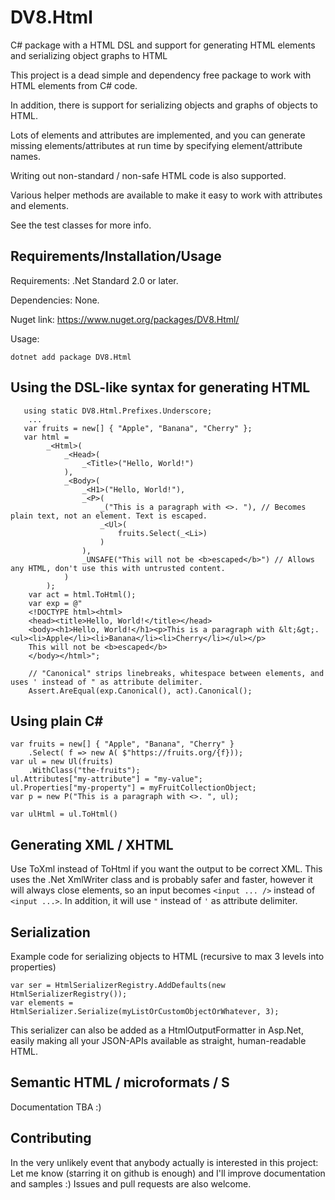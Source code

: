 DV8.Html
========

C# package with a HTML DSL and support for generating HTML elements
and serializing object graphs to HTML

This project is a dead simple and dependency free package to work
with HTML elements from C# code.

In addition, there is support for serializing objects and graphs of
objects to HTML.

Lots of elements and attributes are implemented, and you can generate
missing elements/attributes at
run time by specifying element/attribute names.

Writing out non-standard / non-safe HTML code is also supported.

Various helper methods are available to make it easy to work with
attributes and elements.

See the test classes for more info.


Requirements/Installation/Usage
------------------

Requirements: .Net Standard 2.0 or later.

Dependencies: None.

Nuget link: https://www.nuget.org/packages/DV8.Html/

Usage:

    dotnet add package DV8.Html


Using the DSL-like syntax for generating HTML
----------------------------------------------------

       using static DV8.Html.Prefixes.Underscore;
        ...
       var fruits = new[] { "Apple", "Banana", "Cherry" };
       var html =
            _<Html>(
                _<Head>(
                    _<Title>("Hello, World!")
                ),
                _<Body>(
                    _<H1>("Hello, World!"),
                    _<P>(
                        _("This is a paragraph with <>. "), // Becomes plain text, not an element. Text is escaped. 
                        _<Ul>(
                            fruits.Select(_<Li>)
                        )
                    ),
                    _UNSAFE("This will not be <b>escaped</b>") // Allows any HTML, don't use this with untrusted content. 
                )
            );
        var act = html.ToHtml();
        var exp = @"
        <!DOCTYPE html><html>
        <head><title>Hello, World!</title></head>
        <body><h1>Hello, World!</h1><p>This is a paragraph with &lt;&gt;. <ul><li>Apple</li><li>Banana</li><li>Cherry</li></ul></p>
        This will not be <b>escaped</b>
        </body></html>";

        // "Canonical" strips linebreaks, whitespace between elements, and uses ' instead of " as attribute delimiter.
        Assert.AreEqual(exp.Canonical(), act).Canonical();


Using plain C#
--------------


    var fruits = new[] { "Apple", "Banana", "Cherry" }
        .Select( f => new A( $"https://fruits.org/{f}));
    var ul = new Ul(fruits)
        .WithClass("the-fruits");
    ul.Attributes["my-attribute"] = "my-value";
    ul.Properties["my-property"] = myFruitCollectionObject;
    var p = new P("This is a paragraph with <>. ", ul);

    var ulHtml = ul.ToHtml()


Generating XML / XHTML
----------------------

Use ToXml instead of ToHtml if you want the output to be
correct XML. This uses the .Net XmlWriter class and is
probably safer and faster, however it will always close elements,
so an input becomes `<input ... />` instead of `<input ...>`.
In addition, it will use `"` instead of `'` as attribute delimiter.


Serialization
-------------

Example code for serializing objects to HTML (recursive to max 3 levels into properties)

    var ser = HtmlSerializerRegistry.AddDefaults(new HtmlSerializerRegistry()); 
    var elements = HtmlSerializer.Serialize(myListOrCustomObjectOrWhatever, 3);

This serializer can also be added as a HtmlOutputFormatter in Asp.Net, easily making all your JSON-APIs available
as straight, human-readable HTML.


Semantic HTML / microformats / S
---------------------------------

Documentation TBA :) 


Contributing
------------

In the very unlikely event that anybody actually is interested in this project:
Let me know (starring it on github is enough) and I'll improve documentation and samples :)
Issues and pull requests are also welcome.
